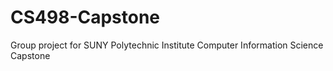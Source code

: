 # CS498-Capstone
Group project for SUNY Polytechnic Institute Computer Information Science Capstone
